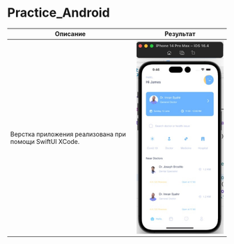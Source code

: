 # Practice_Android
| Описание | Результат |
|----------|-----------|
| Верстка приложения реализована при помощи SwiftUI XCode. | ![Скрин](screen.jpg) |
